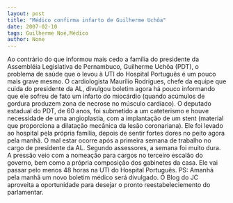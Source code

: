 ```yaml
---
layout: post
title: "Médico confirma infarto de Guilherme Uchôa"
date: 2007-02-10
tags: Guilherme Noé,Médico
author: None
---
```

Ao contrário do que informou mais cedo a família do presidente da Assembléia Legislativa de Pernambuco, Guilherme Uchôa (PDT), o problema de saúde que o levou à UTI do Hospital Português é um pouco mais grave mesmo.
O cardiologista Maurílio Rodrigues, chefe da equipe que cuida do presidente da AL, divulgou boletim agora há pouco informando que ele sofreu de fato um infarto do miocárdio (quando acúmulos de gordura produzem zona de necrose no músculo cardíaco).
O deputado estadual do PDT, de 60 anos, foi submetido a um cateterismo e houve necessidade de uma angioplastia, com a implantação de um stent (material que proporciona a dilatação mecânica da lesão coronariana).
Ele foi levado ao hospital pela própria família, depois de sentir fortes dores no peito agora pela manhã. O mal estar ocorre após a primeira semana de trabalho no cargo de presidente da AL. Segundo assessores, a semana foi muito dura. A pressão veio com a nomeação para cargos no terceiro escalão do governo, bem como a própria composição dos gabinetes da casa.
Ele vai passar pelo menos 48 horas na UTI do Hospital Português.
PS: Amanhá pela manhã um novo boletim médico será divulgado. O Blog do JC aproveita a oportunidade para desejar o pronto reestabeleciemento do parlamentar. 